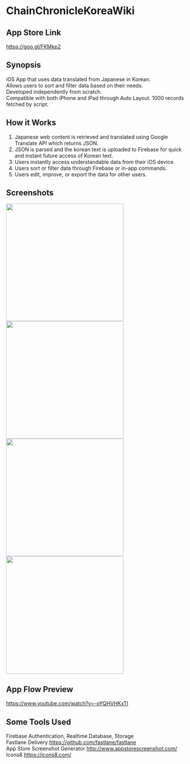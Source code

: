# ChainChronicleKoreaWiki

## App Store Link  
https://goo.gl/FKMkp2 

## Synopsis
iOS App that uses data translated from Japanese in Korean.  
Allows users to sort and filter data based on their needs.  
Developed independently from scratch.  
Compatible with both iPhone and iPad through Auto Layout.
1000 records fetched by script.

## How it Works
1. Japanese web content is retrieved and translated using Google Translate API which returns JSON.
2. JSON is parsed and the korean text is uploaded to Firebase for quick and instant future access of Korean text.
3. Users instantly access understandable data from their iOS device.
4. Users sort or filter data through Firebase or in-app commands. 
5. Users edit, improve, or export the data for other users.

## Screenshots

<img src="https://github.com/jitaek/ChainChronicleKoreaWiki/blob/master/Screenshots/PreviewIntro.png" width="320">
<img src="https://github.com/jitaek/ChainChronicleKoreaWiki/blob/master/Screenshots/PreviewHome.png" width="320">
<img src="https://github.com/jitaek/ChainChronicleKoreaWiki/blob/master/Screenshots/PreviewFilter.png" width="320">
<img src="https://github.com/jitaek/ChainChronicleKoreaWiki/blob/master/Screenshots/PreviewAbility.png" width="320">

## App Flow Preview
https://www.youtube.com/watch?v=-oYQHVHKxTI

## Some Tools Used
Firebase Authentication, Realtime Database, Storage  
Fastlane Delivery https://github.com/fastlane/fastlane  
App Store Screenshot Generator http://www.appstorescreenshot.com/  
Icons8 https://icons8.com/


